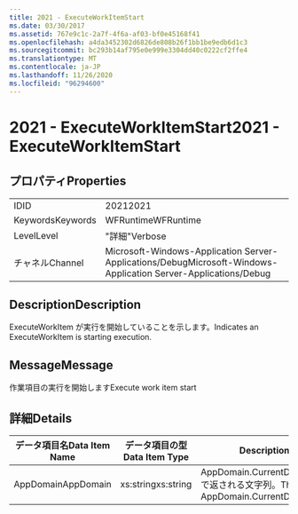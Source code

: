```yaml
---
title: 2021 - ExecuteWorkItemStart
ms.date: 03/30/2017
ms.assetid: 767e9c1c-2a7f-4f6a-af03-bf0e45168f41
ms.openlocfilehash: a4da3452302d6826de808b26f1bb1be9edb6d1c3
ms.sourcegitcommit: bc293b14af795e0e999e3304dd40c0222cf2ffe4
ms.translationtype: MT
ms.contentlocale: ja-JP
ms.lasthandoff: 11/26/2020
ms.locfileid: "96294600"
---
```

# <a name="2021---executeworkitemstart"></a><span data-ttu-id="cdbb7-102">2021 - ExecuteWorkItemStart</span><span class="sxs-lookup"><span data-stu-id="cdbb7-102">2021 - ExecuteWorkItemStart</span></span>

## <a name="properties"></a><span data-ttu-id="cdbb7-103">プロパティ</span><span class="sxs-lookup"><span data-stu-id="cdbb7-103">Properties</span></span>  
  
|||  
|-|-|  
|<span data-ttu-id="cdbb7-104">ID</span><span class="sxs-lookup"><span data-stu-id="cdbb7-104">ID</span></span>|<span data-ttu-id="cdbb7-105">2021</span><span class="sxs-lookup"><span data-stu-id="cdbb7-105">2021</span></span>|  
|<span data-ttu-id="cdbb7-106">Keywords</span><span class="sxs-lookup"><span data-stu-id="cdbb7-106">Keywords</span></span>|<span data-ttu-id="cdbb7-107">WFRuntime</span><span class="sxs-lookup"><span data-stu-id="cdbb7-107">WFRuntime</span></span>|  
|<span data-ttu-id="cdbb7-108">Level</span><span class="sxs-lookup"><span data-stu-id="cdbb7-108">Level</span></span>|<span data-ttu-id="cdbb7-109">"詳細"</span><span class="sxs-lookup"><span data-stu-id="cdbb7-109">Verbose</span></span>|  
|<span data-ttu-id="cdbb7-110">チャネル</span><span class="sxs-lookup"><span data-stu-id="cdbb7-110">Channel</span></span>|<span data-ttu-id="cdbb7-111">Microsoft-Windows-Application Server-Applications/Debug</span><span class="sxs-lookup"><span data-stu-id="cdbb7-111">Microsoft-Windows-Application Server-Applications/Debug</span></span>|  
  
## <a name="description"></a><span data-ttu-id="cdbb7-112">Description</span><span class="sxs-lookup"><span data-stu-id="cdbb7-112">Description</span></span>  

 <span data-ttu-id="cdbb7-113">ExecuteWorkItem が実行を開始していることを示します。</span><span class="sxs-lookup"><span data-stu-id="cdbb7-113">Indicates an ExecuteWorkItem is starting execution.</span></span>  
  
## <a name="message"></a><span data-ttu-id="cdbb7-114">Message</span><span class="sxs-lookup"><span data-stu-id="cdbb7-114">Message</span></span>  

 <span data-ttu-id="cdbb7-115">作業項目の実行を開始します</span><span class="sxs-lookup"><span data-stu-id="cdbb7-115">Execute work item start</span></span>  
  
## <a name="details"></a><span data-ttu-id="cdbb7-116">詳細</span><span class="sxs-lookup"><span data-stu-id="cdbb7-116">Details</span></span>  
  
|<span data-ttu-id="cdbb7-117">データ項目名</span><span class="sxs-lookup"><span data-stu-id="cdbb7-117">Data Item Name</span></span>|<span data-ttu-id="cdbb7-118">データ項目の型</span><span class="sxs-lookup"><span data-stu-id="cdbb7-118">Data Item Type</span></span>|<span data-ttu-id="cdbb7-119">Description</span><span class="sxs-lookup"><span data-stu-id="cdbb7-119">Description</span></span>|  
|--------------------|--------------------|-----------------|  
|<span data-ttu-id="cdbb7-120">AppDomain</span><span class="sxs-lookup"><span data-stu-id="cdbb7-120">AppDomain</span></span>|<span data-ttu-id="cdbb7-121">xs:string</span><span class="sxs-lookup"><span data-stu-id="cdbb7-121">xs:string</span></span>|<span data-ttu-id="cdbb7-122">AppDomain.CurrentDomain.FriendlyName で返される文字列。</span><span class="sxs-lookup"><span data-stu-id="cdbb7-122">The string returned by AppDomain.CurrentDomain.FriendlyName.</span></span>|
